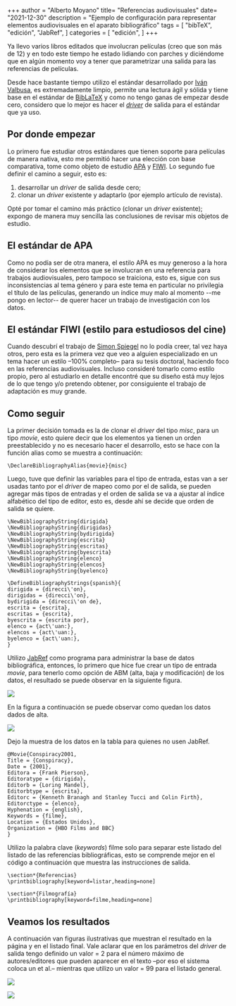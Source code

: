 +++
author = "Alberto Moyano"
title= "Referencias audiovisuales"
date= "2021-12-30"
description = "Ejemplo de configuración para representar elementos audiovisuales en el aparato bibliográfico"
tags = [
    "bibTeX",
    "edición",
    "JabRef",
]
categories = [
    "edición",
]
+++

Ya llevo varios libros editados que involucran películas (creo que son más de 12) y en todo este tiempo he estado lidiando con parches y diciéndome que en algún momento voy a tener que parametrizar una salida para las referencias de películas.

<!--more-->

Desde hace bastante tiempo utilizo el estándar desarrollado por [Iván Valbusa](https://www.ctan.org/pkg/biblatex-philosophy), es extremadamente limpio, permite una lectura ágil y sólida y tiene base en el estándar de [BibLaTeX](https://www.ctan.org/pkg/biblatex) y como no tengo ganas de empezar desde cero, considero que lo mejor es hacer el [*driver*](https://enclavedeciencia.rae.es/diccionarios/dei/search/zones?zones%5B%5D=header:driver) de salida para el estándar que ya uso.

## Por donde empezar

Lo primero fue estudiar otros estándares que tienen soporte para películas de manera nativa, esto me permitió hacer una elección con base comparativa, tome como objeto de estudio [APA](https://www.ctan.org/pkg/apa) y [FIWI](https://www.ctan.org/pkg/biblatex-fiwi). Lo segundo fue definir el camino a seguir, esto es:

1. desarrollar un *driver* de salida desde cero;
2. clonar un *driver* existente y adaptarlo (por ejemplo artículo de revista).

Opté por tomar el camino más práctico (clonar un *driver* existente); expongo de manera muy sencilla las conclusiones de revisar mis objetos de estudio.

## El estándar de APA

Como no podía ser de otra manera, el estilo APA es muy generoso a la hora de considerar los elementos que se involucran en una referencia para trabajos audiovisuales, pero tampoco se traiciona, esto es, sigue con sus inconsistencias al tema género y para este tema en particular no privilegia el título de las películas, generando un índice muy malo al momento --me pongo en lector-- de querer hacer un trabajo de investigación con los datos.

## El estándar FIWI (estilo para estudiosos del cine)

Cuando descubrí el trabajo de [Simon Spiegel](https://www.film.uzh.ch/de/team/mitarbeitende/privatdozierende-und-wissenschaftliche-Mitarbeitende/spiegel.html) no lo podía creer, tal vez haya otros, pero esta es la primera vez que veo a alguien especializado en un tema hacer un estilo –100% completo– para su tesis doctoral, haciendo foco en las referencias audiovisuales. Incluso consideré tomarlo como estilo propio, pero al estudiarlo en detalle encontré que su diseño está muy lejos de lo que tengo y/o pretendo obtener, por consiguiente el trabajo de adaptación es muy grande.

## Como seguir

La primer decisión tomada es la de clonar el *driver* del tipo *misc*, para un tipo *movie*, esto quiere decir que los elementos ya tienen un orden preestablecido y no es necesario hacer el desarrollo, esto se hace con la función alias como se muestra a continuación:

    \DeclareBibliographyAlias{movie}{misc}

Luego, tuve que definir las variables para el tipo de entrada, estas van a ser usadas tanto por el *driver* de mapeo como por el de salida, se pueden agregar más tipos de entradas y el orden de salida se va a ajustar al índice alfabético del tipo de editor, esto es, desde ahí se decide que orden de salida se quiere.

    \NewBibliographyString{dirigida}
    \NewBibliographyString{dirigidas}
    \NewBibliographyString{bydirigida}
    \NewBibliographyString{escrita}
    \NewBibliographyString{escritas}
    \NewBibliographyString{byescrita}
    \NewBibliographyString{elenco}
    \NewBibliographyString{elencos}
    \NewBibliographyString{byelenco}

    \DefineBibliographyStrings{spanish}{
    dirigida = {direcci\'on},
    dirigidas = {direcci\'on},
    bydirigida = {direcci\'on de},
    escrita = {escrita},
    escritas = {escrita},
    byescrita = {escrita por},
    elenco = {act\'uan:},
    elencos = {act\'uan:},
    byelenco = {act\'uan:},
    }

Utilizo [JabRef](https://www.jabref.org/) como programa para administrar la base de datos bibliográfica, entonces, lo primero que hice fue crear un tipo de entrada *movie*, para tenerlo como opción de ABM (alta, baja y modificación) de los datos, el resultado se puede observar en la siguiente figura.

![](https://albertomoyano.github.io/blog-gbtexpublisher/images/jabrefmovie.png)

En la figura a continuación se puede observar como quedan los datos dados de alta.

![](https://albertomoyano.github.io/blog-gbtexpublisher/images/jabref-ejemplo.png)

Dejo la muestra de los datos en la tabla para quienes no usen JabRef.

    @Movie{Conspiracy2001,
    Title = {Conspiracy},
    Date = {2001},
    Editora = {Frank Pierson},
    Editoratype = {dirigida},
    Editorb = {Loring Mandel},
    Editorbtype = {escrita},
    Editorc = {Kenneth Branagh and Stanley Tucci and Colin Firth},
    Editorctype = {elenco},
    Hyphenation = {english},
    Keywords = {filme},
    Location = {Estados Unidos},
    Organization = {HBO Films and BBC}
    }

Utilizo la palabra clave (*keywords*) filme solo para separar este listado del listado de las referencias bibliográficas, esto se comprende mejor en el código a continuación que muestra las instrucciones de salida.


    \section*{Referencias}
    \printbibliography[keyword=listar,heading=none]

    \section*{Filmografía}
    \printbibliography[keyword=filme,heading=none]


## Veamos los resultados

A continuación van figuras ilustrativas que muestran el resultado en la página y en el listado final. Vale aclarar que en los parámetros del *driver* de salida tengo definido un valor = 2 para el número máximo de autores/editores que pueden aparecer en el texto –por eso el sistema coloca un et al.– mientras que utilizo un valor = 99 para el listado general.

![](https://albertomoyano.github.io/blog-gbtexpublisher/images/resultado1.png)

![](https://albertomoyano.github.io/blog-gbtexpublisher/images/resultado2.png)

